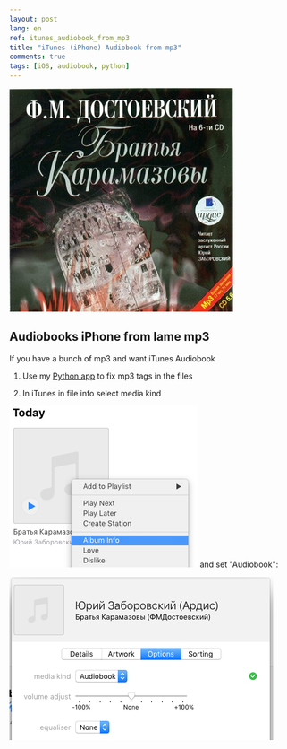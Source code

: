```yaml
---
layout: post
lang: en
ref: itunes_audiobook_from_mp3
title: "iTunes (iPhone) Audiobook from mp3"
comments: true
tags: [iOS, audiobook, python]
---
```

![](/images/brothers_karamazov_ardis.jpg)

## Audiobooks iPhone from lame mp3

If you have a bunch of mp3 and want iTunes Audiobook

1) Use my [Python app](https://github.com/masterandrey/itunes-audiobook-from-mp3)
to fix mp3 tags in the files

2) In iTunes in file info select media kind 

![](/images/itunes_media_kind.png)
and set "Audiobook":

![](/images/itunes_media_kind_select.png)

